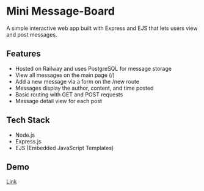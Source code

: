 # Mini Message-Board
A simple interactive web app built with Express and EJS that lets users view and post messages.

## Features
- Hosted on Railway and uses PostgreSQL for message storage
- View all messages on the main page (/)
- Add a new message via a form on the /new route
- Messages display the author, content, and time posted
- Basic routing with GET and POST requests
- Message detail view for each post
  
## Tech Stack
- Node.js
- Express.js
- EJS (Embedded JavaScript Templates)

## Demo
[Link](https://message-board-production-1a0a.up.railway.app/)
